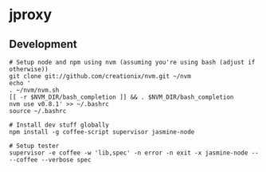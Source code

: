 jproxy
======

Development
-----------

    # Setup node and npm using nvm (assuming you're using bash (adjust if otherwise))
    git clone git://github.com/creationix/nvm.git ~/nvm
    echo '
    . ~/nvm/nvm.sh
    [[ -r $NVM_DIR/bash_completion ]] && . $NVM_DIR/bash_completion
    nvm use v0.8.1' >> ~/.bashrc
    source ~/.bashrc

    # Install dev stuff globally
    npm install -g coffee-script supervisor jasmine-node

    # Setup tester
    supervisor -e coffee -w 'lib,spec' -n error -n exit -x jasmine-node -- --coffee --verbose spec
